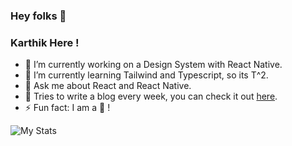 ### Hey folks 👋

<div>
  <h3>Karthik Here !</h3>
</div>

- 🔭 I’m currently working on a Design System with React Native.
- 🐣 I’m currently learning Tailwind and Typescript, so its T^2.
- 💬 Ask me about React and React Native.
- 📘 Tries to write a blog every week, you can check it out [here](https://medium.com/@_iam_karthik).
- ⚡ Fun fact: I am a 🐨 !


![My Stats](https://github-readme-stats.vercel.app/api?username=Karthik-B-06&show_icons=true&title_color=fff&icon_color=fff&text_color=fff&bg_color=007AFF)

<!--
**Karthik-B-06/Karthik-B-06** is a ✨ _special_ ✨ repository because its `README.md` (this file) appears on your GitHub profile.

**Languages and Tools:**  

<code><img height="20" src="https://raw.githubusercontent.com/github/explore/80688e429a7d4ef2fca1e82350fe8e3517d3494d/topics/javascript/javascript.png"></code>
<code><img height="20" src="https://raw.githubusercontent.com/github/explore/80688e429a7d4ef2fca1e82350fe8e3517d3494d/topics/typescript/typescript.png"></code>
<code><img height="20" src="https://raw.githubusercontent.com/github/explore/80688e429a7d4ef2fca1e82350fe8e3517d3494d/topics/react/react.png"></code>
<code><img height="20" src="https://raw.githubusercontent.com/github/explore/5c058a388828bb5fde0bcafd4bc867b5bb3f26f3/topics/graphql/graphql.png"></code>
<code><img height="20" src="https://raw.githubusercontent.com/github/explore/80688e429a7d4ef2fca1e82350fe8e3517d3494d/topics/nodejs/nodejs.png"></code>

Here are some ideas to get you started:

- 🔭 I’m currently working on ...
- 🌱 I’m currently learning ...
- 👯 I’m looking to collaborate on ...
- 🤔 I’m looking for help with ...
- 💬 Ask me about ...
- 📫 How to reach me: ...
- 😄 Pronouns: ...
- ⚡ Fun fact: ...
-->
